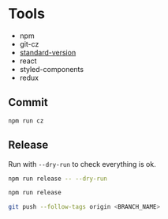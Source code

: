 # Tools
* npm
* git-cz
* [standard-version](https://github.com/conventional-changelog/standard-version)
* react
* styled-components
* redux

## Commit
```
npm run cz
```

## Release

Run with `--dry-run` to check everything is ok.
```sh
npm run release -- --dry-run
```
```sh
npm run release
```
```sh
git push --follow-tags origin <BRANCH_NAME>
```
